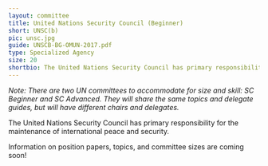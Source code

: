 ```yaml
---
layout: committee
title: United Nations Security Council (Beginner)
short: UNSC(b)
pic: unsc.jpg
guide: UNSCB-BG-OMUN-2017.pdf
type: Specialized Agency
size: 20
shortbio: The United Nations Security Council has primary responsibility for the maintenance of international peace and security.
---
```


*Note: There are two UN committees to accommodate for size and skill: SC Beginner and SC Advanced. They will share the same topics and delegate guides, but will have different chairs and delegates.*

The United Nations Security Council has primary responsibility for the maintenance of international peace and security.

Information on position papers, topics, and committee sizes are coming soon!

